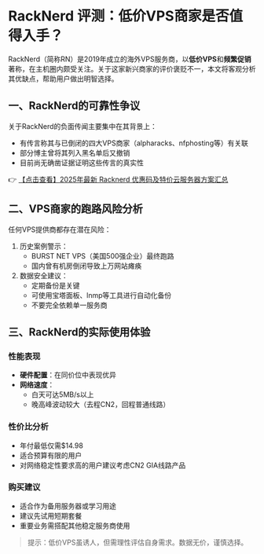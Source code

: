 # RackNerd 评测：低价VPS商家是否值得入手？

RackNerd（简称RN）是2019年成立的海外VPS服务商，以**低价VPS**和**频繁促销**著称，在主机圈内颇受关注。关于这家新兴商家的评价褒贬不一，本文将客观分析其优缺点，帮助用户做出明智选择。

## 一、RackNerd的可靠性争议

关于RackNerd的负面传闻主要集中在其背景上：
- 有传言称其与已倒闭的四大VPS商家（alpharacks、nfphosting等）有关联
- 部分博主曾将其列入黑名单后又撤销
- 目前尚无确凿证据证明这些传言的真实性

👉 [【点击查看】2025年最新 Racknerd 优惠码及特价云服务器方案汇总](https://bit.ly/Rack_Nerd)

## 二、VPS商家的跑路风险分析

任何VPS提供商都存在潜在风险：
1. 历史案例警示：
   - BURST NET VPS（美国500强企业）最终跑路
   - 国内曾有机房倒闭导致上万网站瘫痪
2. 数据安全建议：
   - 定期备份是关键
   - 可使用宝塔面板、lnmp等工具进行自动化备份
   - 不要完全依赖单一服务商

## 三、RackNerd的实际使用体验

### 性能表现
- **硬件配置**：在同价位中表现优异
- **网络速度**：
  - 白天可达5MB/s以上
  - 晚高峰波动较大（去程CN2，回程普通线路）

### 性价比分析
- 年付最低仅需$14.98
- 适合预算有限的用户
- 对网络稳定性要求高的用户建议考虑CN2 GIA线路产品

### 购买建议
- 适合作为备用服务器或学习用途
- 建议先试用短期套餐
- 重要业务需搭配其他稳定服务商使用

> 提示：低价VPS虽诱人，但需理性评估自身需求。数据无价，谨慎选择。
